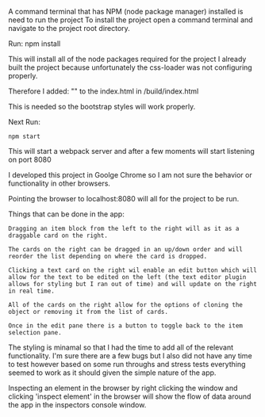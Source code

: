 A command terminal that has NPM (node package manager) installed is need to run the project
To install the project open a command terminal and navigate to the project root directory.

Run:
	npm install

This will install all of the node packages required for the project
I already built the project because unfortunately the css-loader was not configuring properly.

Therefore I added:
	"<link rel='stylesheet' href='https://maxcdn.bootstrapcdn.com/bootstrap/latest/css/bootstrap.min.css'>"
to the index.html in /build/index.html

This is needed so the bootstrap styles will work properly.

Next Run:

	npm start

This will start a webpack server and after a few moments will start listening on port 8080

I developed this project in Goolge Chrome so I am not sure the behavior or functionality in other browsers.

Pointing the browser to localhost:8080 will all for the project to be run.

Things that can be done in the app:

	Dragging an item block from the left to the right will as it as a draggable card on the right.

	The cards on the right can be dragged in an up/down order and will reorder the list depending on where the card is dropped. 

	Clicking a text card on the right wil enable an edit button which will allow for the text to be edited on the left (the text editor plugin allows for styling but I ran out of time) and will update on the right in real time.

	All of the cards on the right allow for the options of cloning the object or removing it from the list of cards.

	Once in the edit pane there is a button to toggle back to the item selection pane.

The styling is minamal so that I had the time to add all of the relevant functionality.
I'm sure there are a few bugs but I also did not have any time to test however based on some run throughs and stress tests everything seemed to work as it should given the simple nature of the app.

Inspecting an element in the browser by right clicking the window and clicking 'inspect element' in the browser will show the flow of data around the app in the inspectors console window.